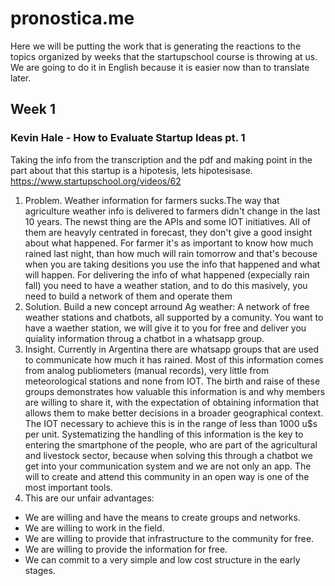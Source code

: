 # pronostica.me
Here we will be putting the work that is generating the reactions to the topics organized by weeks that the startupschool course is throwing at us. We are going to do it in English because it is easier now than to translate later.

## Week 1
### Kevin Hale - How to Evaluate Startup Ideas pt. 1
Taking the info from the transcription and the pdf and making point in the part about that this startup is a hipotesis, lets hipotesisase. https://www.startupschool.org/videos/62

1. Problem. Weather information for farmers sucks.The way that agriculture weather info is delivered to farmers didn't change in the last 10 years. The newst thing are the APIs and some IOT initiatives. All of them are heavyly centrated in forecast, they don't give a good insight about what happened. For farmer it's as important to know how much rained last night, than how much will rain tomorrow and that's becouse when you are taking desitions you use the info that happened and what will happen. For delivering the info of what happened (expecially rain fall) you need to have a weather station, and to do this masively, you need to build a network of them and operate them
2. Solution. Build a new concept arround Ag weather: A network of free weather stations and chatbots, all supported by a comunity. You want to have a waether station, we will give it to you for free and deliver you quiality information throug a chatbot in a whatsapp group.
3. Insight. Currently in Argentina there are whatsapp groups that are used to communicate how much it has rained. Most of this information comes from analog publiometers (manual records), very little from meteorological stations and none from IOT. The birth and raise of these groups demonstrates how valuable this information is and why members are willing to share it, with the expectation of obtaining information that allows them to make better decisions in a broader geographical context. The IOT necessary to achieve this is in the range of less than 1000 u$s per unit. Systematizing the handling of this information is the key to entering the smartphone of the people, who are part of the agricultural and livestock sector, because when solving this through a chatbot we get into your communication system and we are not only an app. The will to create and attend this community in an open way is one of the most important tools.
4. This are our unfair advantages:
  * We are willing and have the means to create groups and networks.
  * We are willing to work in the field.
  * We are willing to provide that infrastructure to the community for free.
  * We are willing to provide the information for free.
  * We can commit to a very simple and low cost structure in the early stages.
